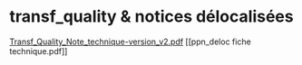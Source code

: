 # transf_quality & notices délocalisées
[Transf_Quality_Note_technique-version_v2.pdf](Transf_Quality_Note_technique-version_v2.pdf)
[[ppn_deloc fiche technique.pdf]]
